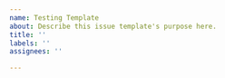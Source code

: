 ```yaml
---
name: Testing Template
about: Describe this issue template's purpose here.
title: ''
labels: ''
assignees: ''

---
```



